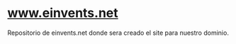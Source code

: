 www.einvents.net
================

Repositorio de einvents.net donde sera creado el site para nuestro dominio.
